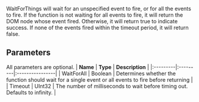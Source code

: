 WaitForThings will wait for an unspecified event to fire, or for all the events to fire. If the function is not waiting for all events to fire, it will return the DOM node whose event fired. Otherwise, it will return true to indicate success. If none of the events fired within the timeout period, it will return false.

## Parameters ##
All parameters are optional.
| **Name** | **Type** | **Description** |
|:---------|:---------|:----------------|
| WaitForAll | Boolean  | Determines whether the function should wait for a single event or all events to fire before returning |
| Timeout  | UInt32   | The number of milliseconds to wait before timing out. Defaults to infinity. |